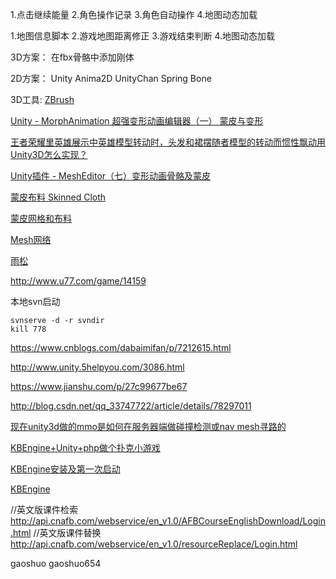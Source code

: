 1.点击继续能量
2.角色操作记录
3.角色自动操作
4.地图动态加载

1.地图信息脚本
2.游戏地图距离修正
3.游戏结束判断
4.地图动态加载


3D方案：
在fbx骨骼中添加刚体

2D方案：
Unity Anima2D
UnityChan
Spring Bone


3D工具:
[ZBrush](https://baike.baidu.com/item/ZBrush/2990567?fr=aladdin)

[ Unity - MorphAnimation 超强变形动画编辑器（一） 蒙皮与变形 ](http://blog.csdn.net/qq992817263/article/details/78288356)

[王者荣耀里英雄展示中英雄模型转动时，头发和裙摆随者模型的转动而惯性飘动用Unity3D怎么实现？](https://www.zhihu.com/question/68562539)

[Unity插件 - MeshEditor（七）变形动画骨骼及蒙皮 ](http://blog.csdn.net/qq992817263/article/details/52623132)

[蒙皮布料 Skinned Cloth](http://www.ceeger.com/Components/class-SkinnedCloth.html)

[蒙皮网格和布料](https://www.cnblogs.com/HangZhe/p/7219007.html)


[Mesh网络](http://www.sohu.com/a/209811181_100002332)

[雨松](http://www.xuanyusong.com/archives/category/unity/unity3d/page/7)

http://www.u77.com/game/14159

本地svn启动
```
svnserve -d -r svndir
kill 778
```

https://www.cnblogs.com/dabaimifan/p/7212615.html

http://www.unity.5helpyou.com/3086.html

https://www.jianshu.com/p/27c99677be67

http://blog.csdn.net/qq_33747722/article/details/78297011

[现在unity3d做的mmo是如何在服务器端做碰撞检测或nav mesh寻路的](https://www.zhihu.com/question/25398235)

[KBEngine+Unity+php做个扑克小游戏](https://www.2cto.com/kf/201611/562753.html)

[KBEngine安装及第一次启动](http://blog.csdn.net/u012741077/article/details/51296832)

[KBEngine](http://kbengine.org/cn/)


//英文版课件检索
http://api.cnafb.com/webservice/en_v1.0/AFBCourseEnglishDownload/Login.html
//英文版课件替换
http://api.cnafb.com/webservice/en_v1.0/resourceReplace/Login.html

gaoshuo
gaoshuo654